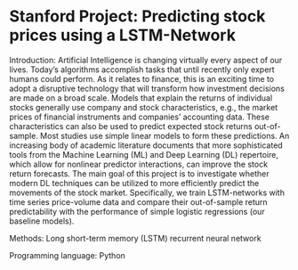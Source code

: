# Stanford Project: Predicting stock prices using a LSTM-Network

Introduction:
Artificial Intelligence is changing virtually every aspect of our lives. Today’s algorithms accomplish tasks that until recently only expert humans could perform. As it relates to finance, this is an exciting time to adopt a disruptive technology that will transform how investment decisions are made on a broad scale. Models that explain the returns of individual stocks generally use company and stock characteristics, e.g., the market prices of financial instruments and companies’ accounting data. These characteristics can also be used to predict expected stock returns out-of-sample. Most studies use simple linear models to form these predictions. An increasing body of academic literature documents that more sophisticated tools from the Machine Learning (ML) and Deep Learning (DL) repertoire, which allow for nonlinear predictor interactions, can improve the stock return forecasts. The main goal of this project is to investigate whether modern DL techniques can be utilized to more efficiently predict the movements of the stock market. Specifically, we train LSTM-networks with time series price-volume data and compare their out-of-sample return predictability with the performance of simple logistic regressions (our baseline models).

Methods: 
Long short-term memory (LSTM) recurrent neural network

Programming language: 
Python
